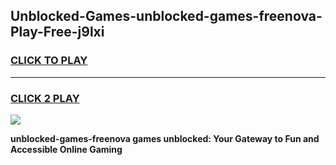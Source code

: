 
## Unblocked-Games-unblocked-games-freenova-Play-Free-j9lxi
<h3>
<a href="https://premium76.site?title=unblocked-games-freenova&ref=21A">CLICK TO PLAY</a></h3>
<hr>

<h3>
<a href="https://premium76.site?title=unblocked-games-freenova&ref=21A">CLICK 2 PLAY</a>
  
</h3>

<a href="https://premium76.site?title=unblocked-games-freenova&ref=21A"><img src="https://clearcache.store/games.png"></a>


**unblocked-games-freenova games unblocked: Your Gateway to Fun and Accessible Online Gaming**

